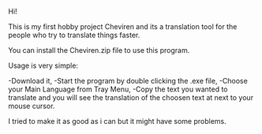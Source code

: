 Hi!

This is my first hobby project Cheviren and its a translation tool for the people who try to translate things faster.

You can install the Cheviren.zip file to use this program. 

Usage is very simple:

-Download it,
-Start the program by double clicking the .exe file,
-Choose your Main Language from Tray Menu,
-Copy the text you wanted to translate and you will see the translation of the choosen text at next to your mouse cursor.


I tried to make it as good as i can but it might have some problems.
